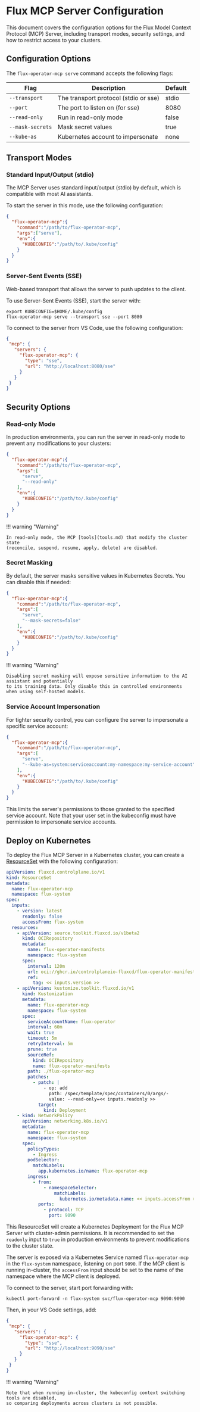 # Flux MCP Server Configuration

This document covers the configuration options for the Flux Model Context Protocol (MCP) Server,
including transport modes, security settings, and how to restrict access to your clusters.

## Configuration Options

The `flux-operator-mcp serve` command accepts the following flags:

| Flag             | Description                           | Default |
|------------------|---------------------------------------|---------|
| `--transport`    | The transport protocol (stdio or sse) | stdio   |
| `--port`         | The port to listen on (for sse)       | 8080    |
| `--read-only`    | Run in read-only mode                 | false   |
| `--mask-secrets` | Mask secret values                    | true    |
| `--kube-as`      | Kubernetes account to impersonate     | none    |

## Transport Modes

### Standard Input/Output (stdio)

The MCP Server uses standard input/output (stdio) by default, which is compatible with most AI assistants.

To start the server in this mode, use the following configuration:

```json
{
  "flux-operator-mcp":{
    "command":"/path/to/flux-operator-mcp",
    "args":["serve"],
    "env":{
      "KUBECONFIG":"/path/to/.kube/config"
    }
  }
}
```

### Server-Sent Events (SSE)

Web-based transport that allows the server to push updates to the client.

To use Server-Sent Events (SSE), start the server with:

```shell
export KUBECONFIG=$HOME/.kube/config
flux-operator-mcp serve --transport sse --port 8080
```

To connect to the server from VS Code, use the following configuration:

```json
{
 "mcp": {
   "servers": {
     "flux-operator-mcp": {
       "type": "sse",
       "url": "http://localhost:8080/sse"
     }
   }
 }
}
```

## Security Options

### Read-only Mode

In production environments, you can run the server in read-only mode to prevent any modifications to your clusters:

```json
{
  "flux-operator-mcp":{
    "command":"/path/to/flux-operator-mcp",
    "args":[
      "serve",
      "--read-only"
    ],
    "env":{
      "KUBECONFIG":"/path/to/.kube/config"
    }
  }
}
```

!!! warning "Warning"

    In read-only mode, the MCP [tools](tools.md) that modify the cluster state
    (reconcile, suspend, resume, apply, delete) are disabled.

### Secret Masking

By default, the server masks sensitive values in Kubernetes Secrets. You can disable this if needed:

```json
{
  "flux-operator-mcp":{
    "command":"/path/to/flux-operator-mcp",
    "args":[
      "serve",
      "--mask-secrets=false"
    ],
    "env":{
      "KUBECONFIG":"/path/to/.kube/config"
    }
  }
}
```

!!! warning "Warning"

    Disabling secret masking will expose sensitive information to the AI assistant and potentially
    to its training data. Only disable this in controlled environments when using self-hosted models.

### Service Account Impersonation

For tighter security control, you can configure the server to impersonate a specific service account:

```json
{
  "flux-operator-mcp":{
    "command":"/path/to/flux-operator-mcp",
    "args":[
      "serve",
      "--kube-as=system:serviceaccount:my-namespace:my-service-account"
    ],
    "env":{
      "KUBECONFIG":"/path/to/.kube/config"
    }
  }
}
```

This limits the server's permissions to those granted to the specified service account.
Note that your user set in the kubeconfig must have permission to impersonate service accounts.

## Deploy on Kubernetes

To deploy the Flux MCP Server in a Kubernetes cluster, you can create a
[ResourceSet](../operator/resourcesets/app-definition.md) with the following configuration:

```yaml
apiVersion: fluxcd.controlplane.io/v1
kind: ResourceSet
metadata:
  name: flux-operator-mcp
  namespace: flux-system
spec:
  inputs:
    - version: latest
      readonly: false
      accessFrom: flux-system
  resources:
    - apiVersion: source.toolkit.fluxcd.io/v1beta2
      kind: OCIRepository
      metadata:
        name: flux-operator-manifests
        namespace: flux-system
      spec:
        interval: 120m
        url: oci://ghcr.io/controlplaneio-fluxcd/flux-operator-manifests
        ref:
          tag: << inputs.version >>
    - apiVersion: kustomize.toolkit.fluxcd.io/v1
      kind: Kustomization
      metadata:
        name: flux-operator-mcp
        namespace: flux-system
      spec:
        serviceAccountName: flux-operator
        interval: 60m
        wait: true
        timeout: 5m
        retryInterval: 5m
        prune: true
        sourceRef:
          kind: OCIRepository
          name: flux-operator-manifests
        path: ./flux-operator-mcp
        patches:
          - patch: |
              - op: add
                path: /spec/template/spec/containers/0/args/-
                value: --read-only=<< inputs.readonly >>
            target:
              kind: Deployment
    - kind: NetworkPolicy
      apiVersion: networking.k8s.io/v1
      metadata:
        name: flux-operator-mcp
        namespace: flux-system
      spec:
        policyTypes:
          - Ingress
        podSelector:
          matchLabels:
            app.kubernetes.io/name: flux-operator-mcp
        ingress:
          - from:
              - namespaceSelector:
                  matchLabels:
                    kubernetes.io/metadata.name: << inputs.accessFrom >>
            ports:
              - protocol: TCP
                port: 9090
```

This ResourceSet will create a Kubernetes Deployment for the Flux MCP Server
with cluster-admin permissions. It is recommended to set the `readonly` input to `true`
in production environments to prevent modifications to the cluster state.

The server is exposed via a Kubernetes Service named `flux-operator-mcp`
in the `flux-system` namespace, listening on port `9090`. If the MCP client
is running in-cluster, the `accessFrom` input should be set to the name of the
namespace where the MCP client is deployed.

To connect to the server, start port forwarding with:

```shell
kubectl port-forward -n flux-system svc/flux-operator-mcp 9090:9090
```

Then, in your VS Code settings, add:

```json
{
 "mcp": {
   "servers": {
     "flux-operator-mcp": {
       "type": "sse",
       "url": "http://localhost:9090/sse"
     }
   }
 }
}
```

!!! warning "Warning"

    Note that when running in-cluster, the kubeconfig context switching tools are disabled,
    so comparing deployments across clusters is not possible.
